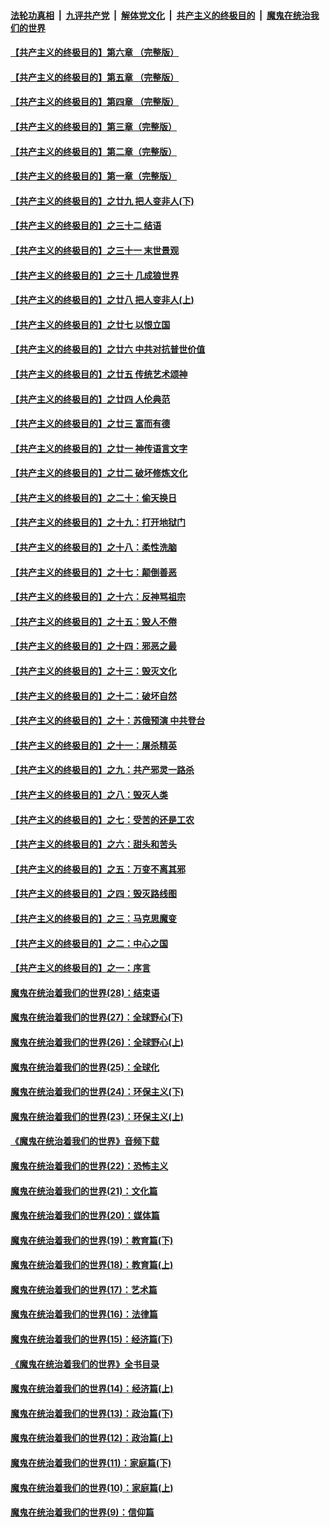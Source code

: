 ####  [法轮功真相](../../../../basic/blob/master/README.md?t=05271401) &nbsp;|&nbsp; [九评共产党](../../../../9ping.md/blob/master/README.md?t=05271401) &nbsp;|&nbsp; [解体党文化](../../../../jtdwh.md/blob/master/README.md?t=05271401)  &nbsp;|&nbsp; [共产主义的终极目的](../../../../gczydzjmd.md/blob/master/README.md?t=05271401) &nbsp;|&nbsp; [魔鬼在统治我们的世界](../../../../mgztzwmdsj.md/blob/master/README.md?t=05271401) 

#### [【共产主义的终极目的】第六章 （完整版）](../pages/nsc422/n11428913.md?t=05271401) 

#### [【共产主义的终极目的】第五章 （完整版）](../pages/nsc422/n11428912.md?t=05271401) 

#### [【共产主义的终极目的】第四章 （完整版）](../pages/nsc422/n11428907.md?t=05271401) 

#### [【共产主义的终极目的】第三章（完整版）](../pages/nsc422/n11428848.md?t=05271401) 

#### [【共产主义的终极目的】第二章（完整版）](../pages/nsc422/n11428831.md?t=05271401) 

#### [【共产主义的终极目的】第一章（完整版）](../pages/nsc422/n11417651.md?t=05271401) 

#### [【共产主义的终极目的】之廿九 把人变非人(下)](../pages/nsc422/n11344140.md?t=05271401) 

#### [【共产主义的终极目的】之三十二 结语](../pages/nsc422/n11360535.md?t=05271401) 

#### [【共产主义的终极目的】之三十一 末世景观](../pages/nsc422/n11351129.md?t=05271401) 

#### [【共产主义的终极目的】之三十 几成狼世界](../pages/nsc422/n11348280.md?t=05271401) 

#### [【共产主义的终极目的】之廿八 把人变非人(上)](../pages/nsc422/n11340492.md?t=05271401) 

#### [【共产主义的终极目的】之廿七 以恨立国](../pages/nsc422/n11336944.md?t=05271401) 

#### [【共产主义的终极目的】之廿六 中共对抗普世价值](../pages/nsc422/n11324785.md?t=05271401) 

#### [【共产主义的终极目的】之廿五 传统艺术颂神](../pages/nsc422/n11296396.md?t=05271401) 

#### [【共产主义的终极目的】之廿四 人伦典范](../pages/nsc422/n11296397.md?t=05271401) 

#### [【共产主义的终极目的】之廿三 富而有德](../pages/nsc422/n11283598.md?t=05271401) 

#### [【共产主义的终极目的】之廿一 神传语言文字](../pages/nsc422/n11263265.md?t=05271401) 

#### [【共产主义的终极目的】之廿二 破坏修炼文化](../pages/nsc422/n11245728.md?t=05271401) 

#### [【共产主义的终极目的】之二十：偷天换日](../pages/nsc422/n11238846.md?t=05271401) 

#### [【共产主义的终极目的】之十九：打开地狱门](../pages/nsc422/n11206376.md?t=05271401) 

#### [【共产主义的终极目的】之十八：柔性洗脑](../pages/nsc422/n11199994.md?t=05271401) 

#### [【共产主义的终极目的】之十七：颠倒善恶](../pages/nsc422/n11179782.md?t=05271401) 

#### [【共产主义的终极目的】之十六：反神骂祖宗](../pages/nsc422/n11166798.md?t=05271401) 

#### [【共产主义的终极目的】之十五：毁人不倦](../pages/nsc422/n11166792.md?t=05271401) 

#### [【共产主义的终极目的】之十四：邪恶之最](../pages/nsc422/n11150249.md?t=05271401) 

#### [【共产主义的终极目的】之十三：毁灭文化](../pages/nsc422/n11135227.md?t=05271401) 

#### [【共产主义的终极目的】之十二：破坏自然](../pages/nsc422/n11135214.md?t=05271401) 

#### [【共产主义的终极目的】之十：苏俄预演 中共登台](../pages/nsc422/n11118424.md?t=05271401) 

#### [【共产主义的终极目的】之十一：屠杀精英](../pages/nsc422/n11118442.md?t=05271401) 

#### [【共产主义的终极目的】之九：共产邪灵一路杀](../pages/nsc422/n11114139.md?t=05271401) 

#### [【共产主义的终极目的】之八：毁灭人类](../pages/nsc422/n11108503.md?t=05271401) 

#### [【共产主义的终极目的】之七：受苦的还是工农](../pages/nsc422/n11101809.md?t=05271401) 

#### [【共产主义的终极目的】之六：甜头和苦头](../pages/nsc422/n11096971.md?t=05271401) 

#### [【共产主义的终极目的】之五：万变不离其邪](../pages/nsc422/n11091285.md?t=05271401) 

#### [【共产主义的终极目的】之四：毁灭路线图](../pages/nsc422/n11086284.md?t=05271401) 

#### [【共产主义的终极目的】之三：马克思魔变](../pages/nsc422/n11061941.md?t=05271401) 

#### [【共产主义的终极目的】之二：中心之国](../pages/nsc422/n11047728.md?t=05271401) 

#### [【共产主义的终极目的】之一：序言](../pages/nsc422/n11086077.md?t=05271401) 

#### [魔鬼在统治着我们的世界(28)：结束语](../pages/nsc422/n10936246.md?t=05271401) 

#### [魔鬼在统治着我们的世界(27)：全球野心(下)](../pages/nsc422/n10928319.md?t=05271401) 

#### [魔鬼在统治着我们的世界(26)：全球野心(上)](../pages/nsc422/n10900318.md?t=05271401) 

#### [魔鬼在统治着我们的世界(25)：全球化](../pages/nsc422/n10788205.md?t=05271401) 

#### [魔鬼在统治着我们的世界(24)：环保主义(下)](../pages/nsc422/n10695307.md?t=05271401) 

#### [魔鬼在统治着我们的世界(23)：环保主义(上)](../pages/nsc422/n10688613.md?t=05271401) 

#### [《魔鬼在统治着我们的世界》音频下载](../pages/nsc422/n10635553.md?t=05271401) 

#### [魔鬼在统治着我们的世界(22)：恐怖主义](../pages/nsc422/n10614727.md?t=05271401) 

#### [魔鬼在统治着我们的世界(21)：文化篇](../pages/nsc422/n10597706.md?t=05271401) 

#### [魔鬼在统治着我们的世界(20)：媒体篇](../pages/nsc422/n10586579.md?t=05271401) 

#### [魔鬼在统治着我们的世界(19)：教育篇(下)](../pages/nsc422/n10564808.md?t=05271401) 

#### [魔鬼在统治着我们的世界(18)：教育篇(上)](../pages/nsc422/n10526970.md?t=05271401) 

#### [魔鬼在统治着我们的世界(17)：艺术篇](../pages/nsc422/n10499093.md?t=05271401) 

#### [魔鬼在统治着我们的世界(16)：法律篇](../pages/nsc422/n10485969.md?t=05271401) 

#### [魔鬼在统治着我们的世界(15)：经济篇(下)](../pages/nsc422/n10469975.md?t=05271401) 

#### [《魔鬼在统治着我们的世界》全书目录](../pages/nsc422/n10464261.md?t=05271401) 

#### [魔鬼在统治着我们的世界(14)：经济篇(上)](../pages/nsc422/n10457370.md?t=05271401) 

#### [魔鬼在统治着我们的世界(13)：政治篇(下)](../pages/nsc422/n10448270.md?t=05271401) 

#### [魔鬼在统治着我们的世界(12)：政治篇(上)](../pages/nsc422/n10444576.md?t=05271401) 

#### [魔鬼在统治着我们的世界(11)：家庭篇(下)](../pages/nsc422/n10440961.md?t=05271401) 

#### [魔鬼在统治着我们的世界(10)：家庭篇(上)](../pages/nsc422/n10435448.md?t=05271401) 

#### [魔鬼在统治着我们的世界(9)：信仰篇](../pages/nsc422/n10432159.md?t=05271401) 

